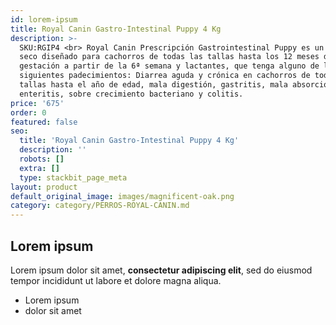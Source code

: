 ```yaml
---
id: lorem-ipsum
title: Royal Canin Gastro-Intestinal Puppy 4 Kg
description: >-
  SKU:RGIP4 <br> Royal Canin Prescripción Gastrointestinal Puppy es un alimento
  seco diseñado para cachorros de todas las tallas hasta los 12 meses de edad, o
  gestación a partir de la 6ª semana y lactantes, que tenga alguno de los
  siguientes padecimientos: Diarrea aguda y crónica en cachorros de todas las
  tallas hasta el año de edad, mala digestión, gastritis, mala absorción,
  enteritis, sobre crecimiento bacteriano y colitis.
price: '675'
order: 0
featured: false
seo:
  title: 'Royal Canin Gastro-Intestinal Puppy 4 Kg'
  description: ''
  robots: []
  extra: []
  type: stackbit_page_meta
layout: product
default_original_image: images/magnificent-oak.png
category: category/PERROS-ROYAL-CANIN.md
---
```

## Lorem ipsum

Lorem ipsum dolor sit amet, **consectetur adipiscing elit**, sed do eiusmod tempor incididunt ut labore et dolore magna aliqua.

- Lorem ipsum
- dolor sit amet